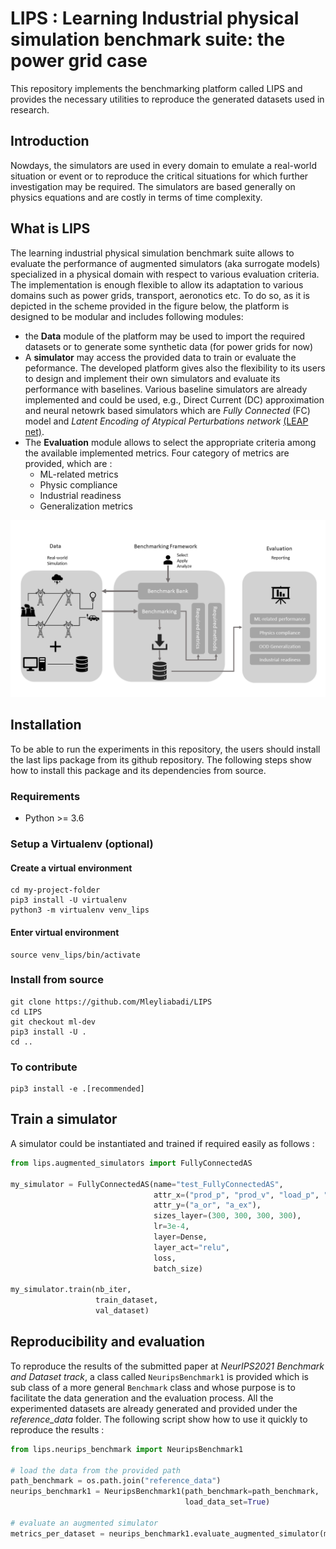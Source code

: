 # LIPS : Learning Industrial physical simulation benchmark suite: the power grid case
This repository implements the benchmarking platform called LIPS and provides the necessary utilities to reproduce the generated datasets used in research.

## Introduction
Nowdays, the simulators are used in every domain to emulate a real-world situation or event or to reproduce the critical situations for which further investigation may be required. The simulators are based generally on physics equations and are costly in terms of time complexity. 

## What is LIPS
The learning industrial physical simulation benchmark suite allows to evaluate the performance of augmented simulators (aka surrogate models) specialized in a physical domain with respect to various evaluation criteria. The implementation is enough flexible to allow its adaptation to various domains such as power grids, transport, aeronotics etc. To do so, as it is depicted in the scheme provided in the figure below, the platform is designed to be modular and includes following modules: 

- the **Data** module of the platform may be used to import the required datasets or to generate some synthetic data (for power grids for now) 
- A **simulator** may access the provided data to train or evaluate the peformance. The developed platform gives also the flexibility to its users to design and implement their own simulators and evaluate its performance with baselines. Various baseline simulators are already implemented and could be used, e.g., Direct Current (DC) approximation and neural netowrk based simulators which are _Fully Connected_ (FC) model and _Latent Encoding of Atypical Perturbations network_ [(LEAP net)](https://github.com/BDonnot/leap_net).
- The **Evaluation** module allows to select the appropriate criteria among the available implemented metrics. Four category of metrics are provided, which are : 
  - ML-related metrics 
  - Physic compliance
  - Industrial readiness
  - Generalization metrics 
  
![Scheme](./img/Benchmarking_scheme_v2.png)

## Installation
To be able to run the experiments in this repository, the users should install the last lips package from its github repository. The following steps show how to install this package and its dependencies from source.

### Requirements
- Python >= 3.6

### Setup a Virtualenv (optional)
#### Create a virtual environment

```commandline
cd my-project-folder
pip3 install -U virtualenv
python3 -m virtualenv venv_lips
```
#### Enter virtual environment
```commandline
source venv_lips/bin/activate
```

### Install from source
```commandline
git clone https://github.com/Mleyliabadi/LIPS
cd LIPS
git checkout ml-dev
pip3 install -U .
cd ..
```

### To contribute
```commandline
pip3 install -e .[recommended]
```

## Train a simulator

A simulator could be instantiated and trained if required easily as follows :
```python
from lips.augmented_simulators import FullyConnectedAS

my_simulator = FullyConnectedAS(name="test_FullyConnectedAS",
                                attr_x=("prod_p", "prod_v", "load_p", "load_q", "line_status", "topo_vect"),
                                attr_y=("a_or", "a_ex"),
                                sizes_layer=(300, 300, 300, 300),
                                lr=3e-4, 
                                layer=Dense,
                                layer_act="relu",
                                loss,
                                batch_size)
                           
my_simulator.train(nb_iter,
                   train_dataset,
                   val_dataset)

```

## Reproducibility and evaluation 
To reproduce the results of the submitted paper at _NeurIPS2021 Benchmark and Dataset track_, a class called `NeuripsBenchmark1` is provided which is sub class of a more general `Benchmark` class and whose purpose is to facilitate the data generation and the evaluation process. All the experimented datasets are already generated and provided under the _reference_data_ folder. The following script show how to use it quickly to reproduce the results : 

```Python
from lips.neurips_benchmark import NeuripsBenchmark1

# load the data from the provided path
path_benchmark = os.path.join("reference_data")
neurips_benchmark1 = NeuripsBenchmark1(path_benchmark=path_benchmark,
                                       load_data_set=True)

# evaluate an augmented simulator
metrics_per_dataset = neurips_benchmark1.evaluate_augmented_simulator(my_simulator)                   
```

